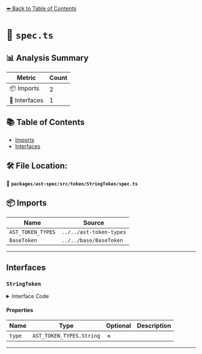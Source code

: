 [⬅️ Back to Table of Contents](../../../../../index.md)

# 📄 `spec.ts`

## 📊 Analysis Summary

| Metric | Count |
|--------|-------|
| 📦 Imports | 2 |
| 📐 Interfaces | 1 |

## 📚 Table of Contents

- [Imports](#imports)
- [Interfaces](#interfaces)

## 🛠️ File Location:
📂 **`packages/ast-spec/src/token/StringToken/spec.ts`**

## 📦 Imports

| Name | Source |
|------|--------|
| `AST_TOKEN_TYPES` | `../../ast-token-types` |
| `BaseToken` | `../../base/BaseToken` |


---

## Interfaces

### `StringToken`

<details><summary>Interface Code</summary>

```ts
export interface StringToken extends BaseToken {
  type: AST_TOKEN_TYPES.String;
}
```
</details>

#### Properties

| Name | Type | Optional | Description |
|------|------|----------|-------------|
| `type` | `AST_TOKEN_TYPES.String` | ✗ |  |


---